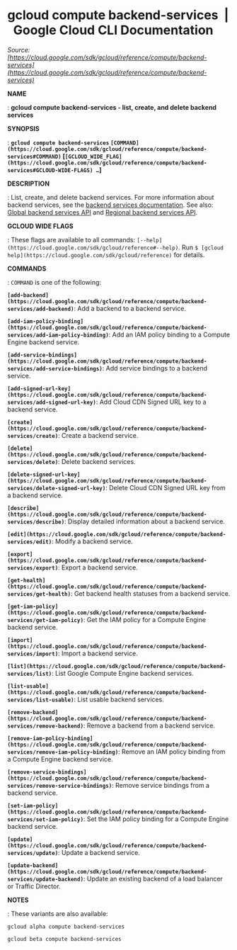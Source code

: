 # gcloud compute backend-services  |  Google Cloud CLI Documentation

*Source: [https://cloud.google.com/sdk/gcloud/reference/compute/backend-services](https://cloud.google.com/sdk/gcloud/reference/compute/backend-services)*

**NAME**

: **gcloud compute backend-services - list, create, and delete backend services**

**SYNOPSIS**

: **`gcloud compute backend-services` `[COMMAND](https://cloud.google.com/sdk/gcloud/reference/compute/backend-services#COMMAND)` [`[GCLOUD_WIDE_FLAG](https://cloud.google.com/sdk/gcloud/reference/compute/backend-services#GCLOUD-WIDE-FLAGS) …`]**

**DESCRIPTION**

: List, create, and delete backend services.
For more information about backend services, see the [backend
services documentation](https://cloud.google.com/load-balancing/docs/backend-service).
See also: [Global
backend services API](https://cloud.google.com/compute/docs/reference/rest/v1/backendServices) and [Regional
backend services API](https://cloud.google.com/compute/docs/reference/rest/v1/regionBackendServices).

**GCLOUD WIDE FLAGS**

: These flags are available to all commands: `[--help](https://cloud.google.com/sdk/gcloud/reference#--help)`.
Run `$ [gcloud help](https://cloud.google.com/sdk/gcloud/reference)` for details.

**COMMANDS**

: ``COMMAND`` is one of the following:

**`[add-backend](https://cloud.google.com/sdk/gcloud/reference/compute/backend-services/add-backend)`**:
Add a backend to a backend service.

**`[add-iam-policy-binding](https://cloud.google.com/sdk/gcloud/reference/compute/backend-services/add-iam-policy-binding)`**:
Add an IAM policy binding to a Compute Engine backend service.

**`[add-service-bindings](https://cloud.google.com/sdk/gcloud/reference/compute/backend-services/add-service-bindings)`**:
Add service bindings to a backend service.

**`[add-signed-url-key](https://cloud.google.com/sdk/gcloud/reference/compute/backend-services/add-signed-url-key)`**:
Add Cloud CDN Signed URL key to a backend service.

**`[create](https://cloud.google.com/sdk/gcloud/reference/compute/backend-services/create)`**:
Create a backend service.

**`[delete](https://cloud.google.com/sdk/gcloud/reference/compute/backend-services/delete)`**:
Delete backend services.

**`[delete-signed-url-key](https://cloud.google.com/sdk/gcloud/reference/compute/backend-services/delete-signed-url-key)`**:
Delete Cloud CDN Signed URL key from a backend service.

**`[describe](https://cloud.google.com/sdk/gcloud/reference/compute/backend-services/describe)`**:
Display detailed information about a backend service.

**`[edit](https://cloud.google.com/sdk/gcloud/reference/compute/backend-services/edit)`**:
Modify a backend service.

**`[export](https://cloud.google.com/sdk/gcloud/reference/compute/backend-services/export)`**:
Export a backend service.

**`[get-health](https://cloud.google.com/sdk/gcloud/reference/compute/backend-services/get-health)`**:
Get backend health statuses from a backend service.

**`[get-iam-policy](https://cloud.google.com/sdk/gcloud/reference/compute/backend-services/get-iam-policy)`**:
Get the IAM policy for a Compute Engine backend service.

**`[import](https://cloud.google.com/sdk/gcloud/reference/compute/backend-services/import)`**:
Import a backend service.

**`[list](https://cloud.google.com/sdk/gcloud/reference/compute/backend-services/list)`**:
List Google Compute Engine backend services.

**`[list-usable](https://cloud.google.com/sdk/gcloud/reference/compute/backend-services/list-usable)`**:
List usable backend services.

**`[remove-backend](https://cloud.google.com/sdk/gcloud/reference/compute/backend-services/remove-backend)`**:
Remove a backend from a backend service.

**`[remove-iam-policy-binding](https://cloud.google.com/sdk/gcloud/reference/compute/backend-services/remove-iam-policy-binding)`**:
Remove an IAM policy binding from a Compute Engine backend service.

**`[remove-service-bindings](https://cloud.google.com/sdk/gcloud/reference/compute/backend-services/remove-service-bindings)`**:
Remove service bindings from a backend service.

**`[set-iam-policy](https://cloud.google.com/sdk/gcloud/reference/compute/backend-services/set-iam-policy)`**:
Set the IAM policy binding for a Compute Engine backend service.

**`[update](https://cloud.google.com/sdk/gcloud/reference/compute/backend-services/update)`**:
Update a backend service.

**`[update-backend](https://cloud.google.com/sdk/gcloud/reference/compute/backend-services/update-backend)`**:
Update an existing backend of a load balancer or Traffic Director.

**NOTES**

: These variants are also available:

```
gcloud alpha compute backend-services
```

```
gcloud beta compute backend-services
```